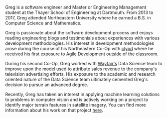 Greg is a software engineer and Master or Engineering Management student at the Thayer School of Engineering at Dartmouth. From 2013 to 2017, Greg attended Northeastern University where he earned a B.S. in Computer Science and Mathematics.

Greg is passionate about the software development process and enjoys reading engineering blogs and testimonials about experiences with various development methodologies. His interest in development methodologies arose during the course of his Northeastern Co-Op with [clypd](http://clypd.com/) where he received his first exposure to Agile Development outside of the classroom.

During his second Co-Op, Greg worked with [Wayfair's](https://www.wayfair.com/) Data Science team to improve upon the model used to attribute sales revenue to the company's television advertising efforts. His exposure to the academic and research oriented nature of the Data Science team ultimately cemented Greg's decision to pursue an advanced degree.

Recently, Greg has taken an interest in applying machine learning solutions to problems in computer vision and is actively working on a project to identify major terrain features in satellite imagery. You can find more information about his work on that project [here](https://github.com/greg-pf/magellan).
